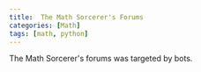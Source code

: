 ```yaml
---
title:  The Math Sorcerer's Forums
categories: [Math]
tags: [math, python]
---
```


The Math Sorcerer's forums was targeted by bots.